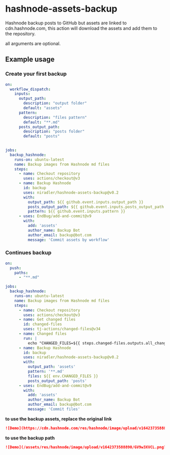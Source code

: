# hashnode-assets-backup

Hashnode backup posts to GitHub but assets are linked to cdn.hashnode.com, this action will download the assets and add them to the repository.

all arguments are optional.

## Example usage

### Create your first backup

```yaml
on: 
  workflow_dispatch:
    inputs:
      output_path:
        description: "output folder"
        default: "assets"
      pattern:
        description: "files pattern"
        default: "**.md"
      posts_output_path:
        description: "posts folder"
        default: "posts"        
           

jobs:
  backup_hashnode:
    runs-on: ubuntu-latest
    name: Backup images from Hashnode md files
    steps:
      - name: Checkout repository
        uses: actions/checkout@v3
      - name: Backup Hashnode
        id: backup
        uses: niradler/hashnode-assets-backup@v0.2
        with:
          output_path: ${{ github.event.inputs.output_path }}
          posts_output_path: ${{ github.event.inputs.posts_output_path }}
          pattern: ${{ github.event.inputs.pattern }}          
      - uses: EndBug/add-and-commit@v9
        with:
          add: 'assets'
          author_name: Backup Bot
          author_email: backup@bot.com
          message: 'Commit assets by workflow'
```

### Continues backup

```yaml
on:
  push:
    paths:
      - "**.md"

jobs:
  backup_hashnode:
    runs-on: ubuntu-latest
    name: Backup images from Hashnode md files
    steps:
      - name: Checkout repository
        uses: actions/checkout@v3
      - name: Get changed files
        id: changed-files
        uses: tj-actions/changed-files@v34
      - name: Changed files
        run: |
          echo "CHANGED_FILES=${{ steps.changed-files.outputs.all_changed_files }}" >> $GITHUB_ENV
      - name: Backup Hashnode
        id: backup
        uses: niradler/hashnode-assets-backup@v0.2
        with:
          output_path: 'assets'
          pattern: '**.md'
          files: ${{ env.CHANGED_FILES }}
          posts_output_path: 'posts'
      - uses: EndBug/add-and-commit@v9
        with:
          add: 'assets'
          author_name: Backup Bot
          author_email: backup@bot.com
          message: 'Commit files'
```

**to use the backup assets, replace the original link**

```md
![Demo](https://cdn.hashnode.com/res/hashnode/image/upload/v1642373588890/GV9w3XVCL.png align="left")
```

**to use the backup path**

```md
![Demo](/assets/res/hashnode/image/upload/v1642373588890/GV9w3XVCL.png?raw=true)
```
